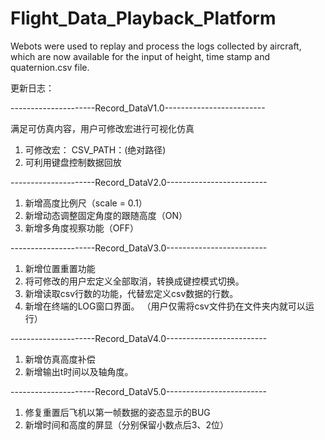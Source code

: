 # Flight_Data_Playback_Platform
Webots were used to replay and process the logs collected by aircraft, which are now available for the input of height, time stamp and quaternion.csv file.

更新日志：

---------------------Record_DataV1.0-------------------------

满足可仿真内容，用户可修改宏进行可视化仿真
1. 可修改宏：
CSV_PATH：(绝对路径)
2. 可利用键盘控制数据回放

---------------------Record_DataV2.0-------------------------

1. 新增高度比例尺（scale = 0.1）
2. 新增动态调整固定角度的跟随高度（ON）
3. 新增多角度视察功能（OFF）


---------------------Record_DataV3.0-------------------------

1. 新增位置重置功能
2. 将可修改的用户宏定义全部取消，转换成键控模式切换。
3. 新增读取csv行数的功能，代替宏定义csv数据的行数。
4. 新增在终端的LOG窗口界面。
（用户仅需将csv文件扔在文件夹内就可以运行）


---------------------Record_DataV4.0-------------------------

1. 新增仿真高度补偿
2. 新增输出t时间以及轴角度。

---------------------Record_DataV5.0-------------------------

1. 修复重置后飞机以第一帧数据的姿态显示的BUG
2. 新增时间和高度的屏显（分别保留小数点后3、2位）
